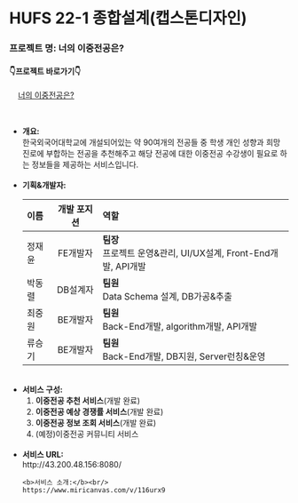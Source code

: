 # HUFS 22-1 종합설계(캡스톤디자인)


<h3> 프로젝트 명: 너의 이중전공은? </h3>

<h4>👇프로젝트 바로가기👇</h4>

&nbsp;&nbsp;&nbsp; [너의 이중전공은?](http://43.200.48.156:8080/#/)

<br/>

<ul>
  <li><b>개요:</b><br/>
    한국외국어대학교에 개설되어있는 약 90여개의 전공들 중 학생 개인 성향과 희망 진로에 부합하는 전공을 추천해주고 해당 전공에 대한 이중전공 수강생이 필요로 하는 정보들을 제공하는 서비스입니다.
  </li>
  <br/>
  <li>
    <b>기획&개발자:</b><br/>
    
 | 이름 | 개발 포지션 | 역할 |
 | :--- | :---: | :--- |
 | 정재윤 | FE개발자 | <b>팀장</b> <br/>프로젝트 운영&관리, UI/UX설계, Front-End개발, API개발 |
 | 박동렬 | DB설계자 | <b>팀원</b> <br/>Data Schema 설계, DB가공&추출 |
 | 최중원 | BE개발자 | <b>팀원</b> <br/>Back-End개발, algorithm개발, API개발|
 | 류승기 | BE개발자 | <b>팀원</b> <br/>Back-End개발, DB지원, Server런칭&운영|
  </li>
  <br/>
  <li>
    <b>서비스 구성:</b><br/>
    <ol>
      <li>
        <b>이중전공 추천 서비스</b>(개발 완료)
      </li>
      <li>
        <b>이중전공 예상 경쟁률 서비스</b>(개발 완료)
      </li>
      <li>
        <b>이중전공 정보 조회 서비스</b>(개발 완료)
      </li>
      <li>
        (예정)이중전공 커뮤니티 서비스
      </li>
    </ol>
  </li>
  <br/>
  <li>
    <b>서비스 URL:</b><br/>
    http://43.200.48.156:8080/
    
    <b>서비스 소개:</b><br/>
    https://www.miricanvas.com/v/116urx9
  </li>
</ul>



  

